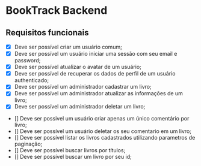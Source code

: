 # BookTrack Backend

## Requisitos funcionais

- [x] Deve ser possível criar um usuário comum;
- [x] Deve ser possível um usuário iniciar uma sessão com seu email e password;
- [x] Deve ser possível atualizar o avatar de um usuário;
- [x] Deve ser possível de recuperar os dados de perfil de um usuário authenticado;
- [x] Deve ser possível um administrador cadastrar um livro;
- [x] Deve ser possível um administrador atualizar as informações de um livro;
- [x] Deve ser possível um administrador deletar um livro;
- [] Deve ser possivel um usuário criar apenas um único comentário por livro;
- [] Deve ser possível um usuário deletar os seu comentario em um livro;
- [] Deve ser possível listar os livros cadastrados utilizando parametros de paginação;
- [] Deve ser possível buscar livros por títulos;
- [] Deve ser possível buscar um livro por seu id;
